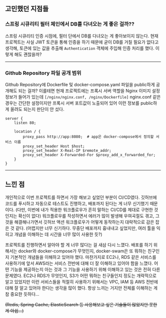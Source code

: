 ## 고민했던 지점들

### 스프링 시큐리티 필터 체인에서 DB를 다녀오는 게 좋은 걸까??
스프링 시큐리티 인증 시점에, 필터 단에서 DB를 다녀오는 게 좋아보이지 않는다. 현재 프로젝트는 사실 JWT 토큰을 통해 인증을 하기 때문에 굳이 DB를 거칠 필요가 없다고 생각해, 토큰에 있는 값을 추출해 `Authentication` 객체에 주입해 인증 처리를 했다. 이렇게 해도 괜찮을까?

---

### Github Repository 파일 공개 범위
Github Repository에 Dockerfile 및 docker-compose.yaml 파일을 public하게 공개해도 되는 걸까? 이를테면 현재 프로젝트에는 프록시 서버 역할을 Nginx 이미지 설정 정보가 들어가 있는데 `[/nginx/nginx.conf, /nginx/Dockerfile]` nginx.conf 같은 경우는 간단한 설정이지만 프록시 서버 포트값이 노출되어 있어 이런 정보를 public하게 올려도 되는지 판단이 안 섰다.
```nginx
server {
    listen 80;

    location / {
        proxy_pass http://app:8080;  # app은 docker-compose에서 정의할 서비스 이름
        proxy_set_header Host $host;
        proxy_set_header X-Real-IP $remote_addr;
        proxy_set_header X-Forwarded-For $proxy_add_x_forwarded_for;
    }
}
```

---

## 느낀 점
개인적으로 이번 프로젝트를 하면서 가장 해보고 싶었던 부분이 CI/CD였다. 깃허브에 코드를 푸시하고 자동으로 테스트도 진행하고, 배포까지 된다는 게 너무 신기했기 때문이다. (다만, 이번에 내가 적용한 워크플로우가 흔히 말하는 CI/CD를 제대로 구현한 것인지는 확신이 없다) 워크플로우를 작성하면서 에러가 많이 발생해 우여곡절도 겪고, 그것을 해결해나가면서 깃허브 액션 워크플로우가 어떻게 동작하는지 대략적으로 감은 잡은 것 같다. (어렵지만 너무 신기하다. 무중단 배포까지 흉내내고 싶었지만, 여러 툴을 익히고 개념을 이해하는 데 시간을 너무 많이 사용한 듯?)

프로젝트를 진행하면서 알아야 할 게 너무 많다는 걸 새삼 다시 느꼈다. 배포를 하기 위해서는 docker와 docker-compose가 무엇인지, docker-swam은 또 뭐하는 친구인지 기본적인 개념들을 이해하고 있어야 했다. 마찬가지로 EC2나, RDS 같은 서비스를 사용하기에 앞서 AWS라는 서비스 전반에 대해 더 잘 이해하고 있어야 함을 느꼈다. 어떤 기능을 제공하는지 아는 것과 그 기능을 사용하기 위해 이해하고 있는 것은 전혀 다른 문제였다. EC2나 RDS가 무엇인지, S3가 어떤 뭐하는 친구들인지 정도는 개략적으로 알고 있었지만 이런 서비스들을 적절히 사용하기 위해서는 VPC, IAM 등 AWS 전반에 대해 잘 알고 있어야 한다는 생각을 많이 했다. 항상 느끼는 거지만 전체를 이해하는 게 참 중요한 듯하다...

~~(Redis, Spring Cache, ElasticSearch 등 사용해보고 싶은 기술들이 많았지만 못한 게 아쉽...)~~
